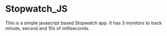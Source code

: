 # Stopwatch_JS
This is a simple javascript based Stopwatch app. It has 3 monitors to track minute, second and 10s of milliseconds.
